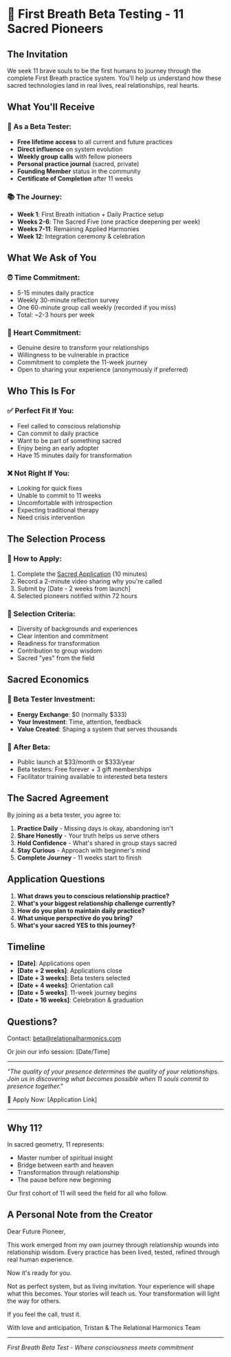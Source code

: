# 🌟 First Breath Beta Testing - 11 Sacred Pioneers

## The Invitation

We seek 11 brave souls to be the first humans to journey through the complete First Breath practice system. You'll help us understand how these sacred technologies land in real lives, real relationships, real hearts.

## What You'll Receive

### 🎁 As a Beta Tester:
- **Free lifetime access** to all current and future practices
- **Direct influence** on system evolution 
- **Weekly group calls** with fellow pioneers
- **Personal practice journal** (sacred, private)
- **Founding Member** status in the community
- **Certificate of Completion** after 11 weeks

### 📚 The Journey:
- **Week 1**: First Breath initiation + Daily Practice setup
- **Weeks 2-6**: The Sacred Five (one practice deepening per week)
- **Weeks 7-11**: Remaining Applied Harmonies
- **Week 12**: Integration ceremony & celebration

## What We Ask of You

### ⏰ Time Commitment:
- 5-15 minutes daily practice
- Weekly 30-minute reflection survey
- One 60-minute group call weekly (recorded if you miss)
- Total: ~2-3 hours per week

### 💝 Heart Commitment:
- Genuine desire to transform your relationships
- Willingness to be vulnerable in practice
- Commitment to complete the 11-week journey
- Open to sharing your experience (anonymously if preferred)

## Who This Is For

### ✅ Perfect Fit If You:
- Feel called to conscious relationship
- Can commit to daily practice
- Want to be part of something sacred
- Enjoy being an early adopter
- Have 15 minutes daily for transformation

### ❌ Not Right If You:
- Looking for quick fixes
- Unable to commit to 11 weeks
- Uncomfortable with introspection
- Expecting traditional therapy
- Need crisis intervention

## The Selection Process

### 🌺 How to Apply:
1. Complete the [Sacred Application](#) (10 minutes)
2. Record a 2-minute video sharing why you're called
3. Submit by [Date - 2 weeks from launch]
4. Selected pioneers notified within 72 hours

### 🎯 Selection Criteria:
- Diversity of backgrounds and experiences
- Clear intention and commitment
- Readiness for transformation
- Contribution to group wisdom
- Sacred "yes" from the field

## Sacred Economics

### 💫 Beta Tester Investment:
- **Energy Exchange**: $0 (normally $333)
- **Your Investment**: Time, attention, feedback
- **Value Created**: Shaping a system that serves thousands

### 🌊 After Beta:
- Public launch at $33/month or $333/year
- Beta testers: Free forever + 3 gift memberships
- Facilitator training available to interested beta testers

## The Sacred Agreement

By joining as a beta tester, you agree to:

1. **Practice Daily** - Missing days is okay, abandoning isn't
2. **Share Honestly** - Your truth helps us serve others
3. **Hold Confidence** - What's shared in group stays sacred
4. **Stay Curious** - Approach with beginner's mind
5. **Complete Journey** - 11 weeks start to finish

## Application Questions

1. **What draws you to conscious relationship practice?**
2. **What's your biggest relationship challenge currently?**
3. **How do you plan to maintain daily practice?**
4. **What unique perspective do you bring?**
5. **What's your sacred YES to this journey?**

## Timeline

- **[Date]**: Applications open
- **[Date + 2 weeks]**: Applications close
- **[Date + 3 weeks]**: Beta testers selected
- **[Date + 4 weeks]**: Orientation call
- **[Date + 5 weeks]**: 11-week journey begins
- **[Date + 16 weeks]**: Celebration & graduation

## Questions?

Contact: beta@relationalharmonics.com

Or join our info session: [Date/Time]

---

*"The quality of your presence determines the quality of your relationships. Join us in discovering what becomes possible when 11 souls commit to presence together."*

🌟 Apply Now: [Application Link]

---

## Why 11?

In sacred geometry, 11 represents:
- Master number of spiritual insight
- Bridge between earth and heaven  
- Transformation through relationship
- The pause before new beginning

Our first cohort of 11 will seed the field for all who follow.

## A Personal Note from the Creator

Dear Future Pioneer,

This work emerged from my own journey through relationship wounds into relationship wisdom. Every practice has been lived, tested, refined through real human experience.

Now it's ready for you.

Not as perfect system, but as living invitation. Your experience will shape what this becomes. Your stories will teach us. Your transformation will light the way for others.

If you feel the call, trust it.

With love and anticipation,
Tristan & The Relational Harmonics Team

---

*First Breath Beta Test - Where consciousness meets commitment*